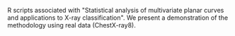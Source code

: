 R scripts associated with "Statistical analysis of multivariate planar curves and applications to X-ray classification". 
We present a demonstration of the methodology using real data (ChestX-ray8). 
